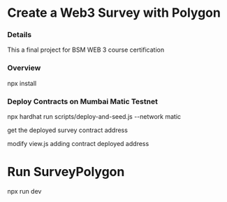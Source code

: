 # Create a Web3 Survey with Polygon

###  Details

This a final project for BSM WEB 3 course certification

### Overview

npx install

### Deploy Contracts on Mumbai Matic Testnet

npx hardhat run scripts/deploy-and-seed.js --network matic

get the deployed survey contract address

modify view.js adding contract deployed address

# Run SurveyPolygon

npx run dev

